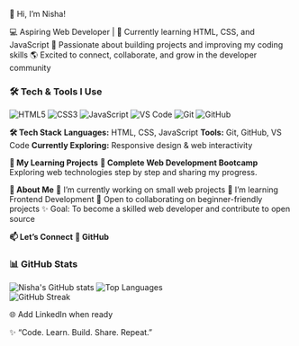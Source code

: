 👋 Hi, I’m Nisha!

💻 Aspiring Web Developer | 🌱 Currently learning HTML, CSS, and JavaScript
🚀 Passionate about building projects and improving my coding skills
🌎 Excited to connect, collaborate, and grow in the developer community

### 🛠️ Tech & Tools I Use
![HTML5](https://img.shields.io/badge/HTML5-E34F26?style=for-the-badge&logo=html5&logoColor=white)
![CSS3](https://img.shields.io/badge/CSS3-1572B6?style=for-the-badge&logo=css3&logoColor=white)
![JavaScript](https://img.shields.io/badge/JavaScript-F7DF1E?style=for-the-badge&logo=javascript&logoColor=black)
![VS Code](https://img.shields.io/badge/VS%20Code-0078D4?style=for-the-badge&logo=visual-studio-code&logoColor=white)
![Git](https://img.shields.io/badge/Git-F05032?style=for-the-badge&logo=git&logoColor=white)
![GitHub](https://img.shields.io/badge/GitHub-181717?style=for-the-badge&logo=github&logoColor=white)

**🛠️ Tech Stack**
**Languages:** HTML, CSS, JavaScript
**Tools:** Git, GitHub, VS Code
**Currently Exploring:** Responsive design & web interactivity

**📂 My Learning Projects**
**📌 Complete Web Development Bootcamp**
Exploring web technologies step by step and sharing my progress.

**🌟 About Me**
🔭 I’m currently working on small web projects
🌱 I’m learning Frontend Development
🤝 Open to collaborating on beginner-friendly projects
✨ Goal: To become a skilled web developer and contribute to open source

**📫 Let’s Connect**
**💼 GitHub**

### 📊 GitHub Stats
![Nisha's GitHub stats](https://github-readme-stats.vercel.app/api?username=NishaMokashe2001&show_icons=true&theme=radical)
![Top Languages](https://github-readme-stats.vercel.app/api/top-langs/?username=NishaMokashe2001&layout=compact&theme=radical)  
![GitHub Streak](https://github-readme-streak-stats.herokuapp.com/?user=NishaMokashe2001&theme=radical)  

🌐 Add LinkedIn when ready

✨ “Code. Learn. Build. Share. Repeat.”
